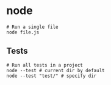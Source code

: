 # node

```shell
# Run a single file
node file.js
```

## Tests

```shell
# Run all tests in a project
node --test # current dir by default
node --test "test/" # specify dir
```
